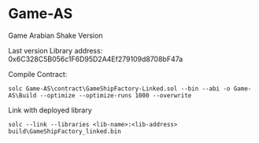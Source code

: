 # Game-AS
Game Arabian Shake Version

Last version Library address: 0x6C328C5B056c1F6D95D2A4Ef279109d8708bF47a

Compile Contract:

```
solc Game-AS\contract\GameShipFactory-Linked.sol --bin --abi -o Game-AS\Build --optimize --optimize-runs 1000 --overwrite
```

Link with deployed library

```
solc --link --libraries <lib-name>:<lib-address> build\GameShipFactory_linked.bin
```
